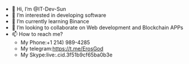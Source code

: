 - 👋 Hi, I’m @IT-Dev-Sun
- 👀 I’m interested in developing software
- 🌱 I’m currently learning Binance
- 💞️ I’m looking to collaborate on Web development and Blockchain APPs
- 📫 How to reach me?
  - My Phone:+1 214) 989-4285
  - My telegram:https://t.me/ErosGod
  - My Skype:live:.cid.3f51b9cf65ba0b3e
<!---
IT-Dev-Sun/IT-Dev-Sun is a ✨ special ✨ repository because its `README.md` (this file) appears on your GitHub profile.
You can click the Preview link to take a look at your changes.
--->
